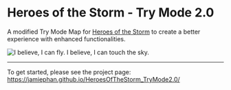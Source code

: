 # Heroes of the Storm - Try Mode 2.0
A modified Try Mode Map for [Heroes of the Storm](https://heroesofthestorm.com/) to create a better experience with enhanced functionalities.

![I believe, I can fly. I believe, I can touch the sky.](https://thumbs.gfycat.com/AntiqueFrighteningComet-size_restricted.gif)

---

To get started, please see the project page: https://jamiephan.github.io/HeroesOfTheStorm_TryMode2.0/